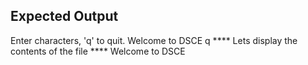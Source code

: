 ## Expected Output
Enter characters, 'q' to quit.
Welcome to DSCE q
**** Lets display the contents of the file ****
Welcome to DSCE
